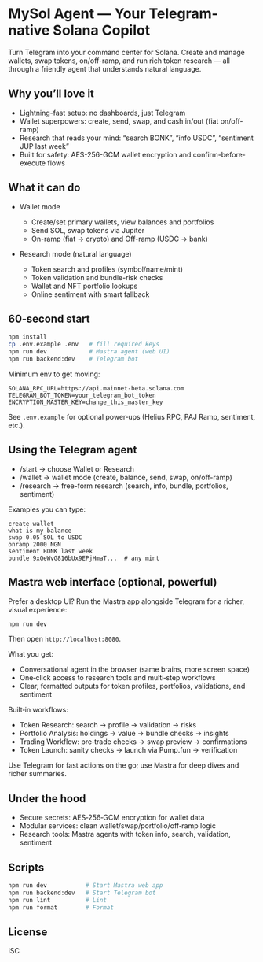 # MySol Agent — Your Telegram-native Solana Copilot

Turn Telegram into your command center for Solana. Create and manage wallets, swap tokens, on/off-ramp, and run rich token research — all through a friendly agent that understands natural language.

## Why you’ll love it

- Lightning-fast setup: no dashboards, just Telegram
- Wallet superpowers: create, send, swap, and cash in/out (fiat on/off-ramp)
- Research that reads your mind: “search BONK”, “info USDC”, “sentiment JUP last week”
- Built for safety: AES-256-GCM wallet encryption and confirm-before-execute flows

## What it can do

- Wallet mode
  - Create/set primary wallets, view balances and portfolios
  - Send SOL, swap tokens via Jupiter
  - On-ramp (fiat → crypto) and Off-ramp (USDC → bank)

- Research mode (natural language)
  - Token search and profiles (symbol/name/mint)
  - Token validation and bundle-risk checks
  - Wallet and NFT portfolio lookups
  - Online sentiment with smart fallback

## 60‑second start

```bash
npm install
cp .env.example .env   # fill required keys
npm run dev            # Mastra agent (web UI)
npm run backend:dev    # Telegram bot
```

Minimum env to get moving:

```env
SOLANA_RPC_URL=https://api.mainnet-beta.solana.com
TELEGRAM_BOT_TOKEN=your_telegram_bot_token
ENCRYPTION_MASTER_KEY=change_this_master_key
```

See `.env.example` for optional power‑ups (Helius RPC, PAJ Ramp, sentiment, etc.).

## Using the Telegram agent

- /start → choose Wallet or Research
- /wallet → wallet mode (create, balance, send, swap, on/off-ramp)
- /research → free-form research (search, info, bundle, portfolios, sentiment)

Examples you can type:

```text
create wallet
what is my balance
swap 0.05 SOL to USDC
onramp 2000 NGN
sentiment BONK last week
bundle 9xQeWvG816bUx9EPjHmaT...  # any mint
```

## Mastra web interface (optional, powerful)

Prefer a desktop UI? Run the Mastra app alongside Telegram for a richer, visual experience:

```bash
npm run dev
```

Then open `http://localhost:8080`.

What you get:
- Conversational agent in the browser (same brains, more screen space)
- One‑click access to research tools and multi‑step workflows
- Clear, formatted outputs for token profiles, portfolios, validations, and sentiment

Built‑in workflows:
- Token Research: search → profile → validation → risks
- Portfolio Analysis: holdings → value → bundle checks → insights
- Trading Workflow: pre‑trade checks → swap preview → confirmations
- Token Launch: sanity checks → launch via Pump.fun → verification

Use Telegram for fast actions on the go; use Mastra for deep dives and richer summaries.

## Under the hood

- Secure secrets: AES‑256‑GCM encryption for wallet data
- Modular services: clean wallet/swap/portfolio/off‑ramp logic
- Research tools: Mastra agents with token info, search, validation, sentiment

## Scripts

```bash
npm run dev           # Start Mastra web app
npm run backend:dev   # Start Telegram bot
npm run lint          # Lint
npm run format        # Format
```

## License

ISC
